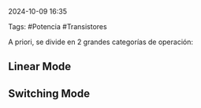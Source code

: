 2024-10-09 16:35

Tags: #Potencia #Transistores 

 A priori, se divide en 2 grandes categorías de operación:

## Linear Mode


## Switching Mode




